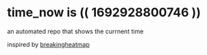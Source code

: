 # time_now is (( 1692928800746 ))

an automated repo that shows the currnent time

inspired by [breakingheatmap](https://github.com/breakingheatmap/breakingheatmap)